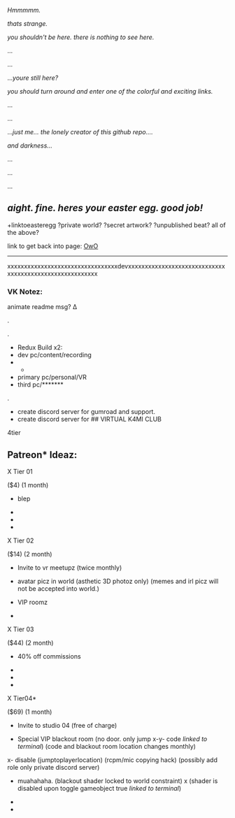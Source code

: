 
_Hmmmmm._ 

_thats strange._ 

_you shouldn't be here. there is nothing to see here._

...

...

..._youre still here?_


_you should turn around and enter one of the colorful and exciting links._




...




...





..._just me... 
the lonely creator of this github repo...._ 




_and darkness..._


...

...

...


## _aight. fine. heres your easter egg. good job!_  
+linktoeasteregg ?private world? ?secret artwork? ?unpublished beat? all of the above?

link to get back into page: [OwO](https://virtual-k4mi-club.github.io/Master/)



-----------------------------------------------------------------------------------------------------------------------------------------------------
xxxxxxxxxxxxxxxxxxxxxxxxxxxxxxxxxdevxxxxxxxxxxxxxxxxxxxxxxxxxxxxxxxxxxxxxxxxxxxxxxxxxxxxxxxx
### VK Notez:



animate readme msg? ∆

.

.

- Redux Build x2:
- dev pc/content/recording
- +
- primary pc/personal/VR
- third pc/*******

.

- create discord server for gumroad and support.
- create discord server for ## VIRTUAL K4MI CLUB

4tier
## Patreon* Ideaz:

X Tier 01 

($4) (1 month)

- blep

- 

-

-

X Tier 02

($14) (2 month)

- Invite to vr meetupz (twice monthly)

- avatar picz in world (asthetic 3D photoz only) (memes and irl picz will not be accepted into world.)

- VIP roomz

-

X Tier 03 

($44) (2 month)

- 40% off commissions

-

-

-


X Tier04* 

($69) (1 month)

- Invite to studio 04 (free of charge)

- Special VIP blackout room (no door. only jump x-y- code *linked to terminal*) (code and blackout room location changes monthly)

x- disable (jumptoplayerlocation) (rcpm/mic copying hack) (possibly add role only private discord server)
- muahahaha. (blackout shader locked to world constraint) x (shader is disabled upon toggle gameobject true *linked to terminal*)

-

-
